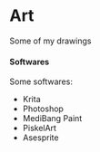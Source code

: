 # Art

Some of my drawings

#### Softwares

Some softwares:

- Krita
- Photoshop
- MediBang Paint
- PiskelArt
- Asesprite
